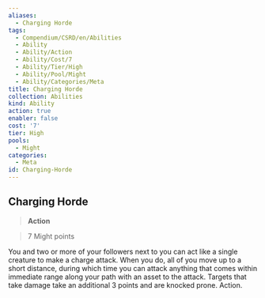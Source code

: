 ```yaml
---
aliases:
  - Charging Horde
tags:
  - Compendium/CSRD/en/Abilities
  - Ability
  - Ability/Action
  - Ability/Cost/7
  - Ability/Tier/High
  - Ability/Pool/Might
  - Ability/Categories/Meta
title: Charging Horde
collection: Abilities
kind: Ability
action: true
enabler: false
cost: '7'
tier: High
pools:
  - Might
categories:
  - Meta
id: Charging-Horde
---
```

## Charging Horde    
>**Action**    
>7 Might points  
    
You and two or more of your followers next to you can act like a single creature to make a charge attack. When you do, all of you move up to a short distance, during which time you can attack anything that comes within immediate range along your path with an asset to the attack. Targets that take damage take an additional 3 points and are knocked prone. Action.
